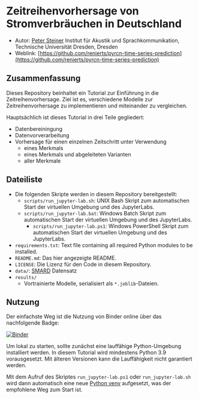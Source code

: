 # Zeitreihenvorhersage von Stromverbräuchen in Deutschland
- Autor: [Peter Steiner](mailto:peter.steiner@tu-dresden.de)
Institut für Akustik und Sprachkommunikation, Technische Universität Dresden, 
Dresden
- Weblink:
[https://github.com/renierts/pyrcn-time-series-prediction](https://github.com/renierts/pyrcn-time-series-prediction)

## Zusammenfassung
Dieses Repository beinhaltet ein Tutorial zur Einführung in die Zeitreihenvorhersage.
Ziel ist es, verschiedene Modelle zur Zeitreihenvorhersage zu implementieren und
miteinander zu vergleichen.

Hauptsächlich ist dieses Tutorial in drei Teile gegliedert:

- Datenbereiningung
- Datenvorverarbeitung
- Vorhersage für einen einzelnen Zeitschritt unter Verwendung
  - eines Merkmals
  - eines Merkmals und abgeleiteten Varianten
  - aller Merkmale

## Dateiliste
- Die folgenden Skripte werden in diesem Repository bereitgestellt:
    - `scripts/run_jupyter-lab.sh`: UNIX Bash Skript zum automatischen Start der 
      virtuellen Umgebung und des JupyterLabs.
  - `scripts/run_jupyter-lab.bat`: Windows Batch Skript zum automatischen Start der 
    virtuellen Umgebung und des JupyterLabs.
    - `scripts/run_jupyter-lab.ps1`: Windows PowerShell Skript zum automatischen 
      Start der virtuellen Umgebung und des JupyterLabs.
- `requirements.txt`: Text file containing all required Python modules to be installed. 
- `README.md`: Das hier angezeigte README.
- `LICENSE`: Die Lizenz für den Code in diesem Repository. 
- `data/`: [SMARD](https://www.smard.de/home/downloadcenter/download-marktdaten/) 
  Datensatz
- `results/`
    - Vortrainierte Modelle, serialisiert als `*.joblib`-Dateien.

## Nutzung
Der einfachste Weg ist die Nutzung von Binder online über das nachfolgende Badge:

[![Binder](https://mybinder.org/badge_logo.svg)](https://mybinder.org/v2/gh/renierts/pyrcn-time-series-prediction/HEAD)

Um lokal zu starten, sollte zunächst eine lauffähige Python-Umgebung installiert werden.
In diesem Tutorial wird mindestens Python 3.9 vorausgesetzt. Mit älteren Versionen kann
die Lauffähigkeit nicht garantiert werden.

Mit dem Aufruf des Skriptes `run_jupyter-lab.ps1` oder `run_jupyter-lab.sh` wird dann 
automatisch eine neue [Python venv](https://docs.python.org/3/library/venv.html) 
aufgesetzt, was der empfohlene Weg zum Start ist.
